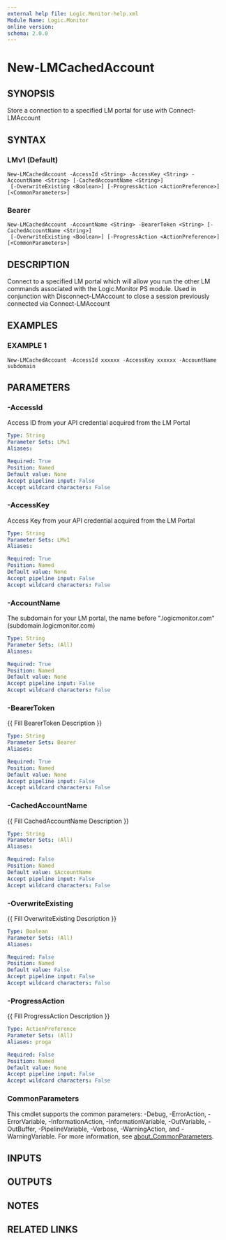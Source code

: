 ```yaml
---
external help file: Logic.Monitor-help.xml
Module Name: Logic.Monitor
online version:
schema: 2.0.0
---
```


# New-LMCachedAccount

## SYNOPSIS
Store a connection to a specified LM portal for use with Connect-LMAccount

## SYNTAX

### LMv1 (Default)
```
New-LMCachedAccount -AccessId <String> -AccessKey <String> -AccountName <String> [-CachedAccountName <String>]
 [-OverwriteExisting <Boolean>] [-ProgressAction <ActionPreference>] [<CommonParameters>]
```

### Bearer
```
New-LMCachedAccount -AccountName <String> -BearerToken <String> [-CachedAccountName <String>]
 [-OverwriteExisting <Boolean>] [-ProgressAction <ActionPreference>] [<CommonParameters>]
```

## DESCRIPTION
Connect to a specified LM portal which will allow you run the other LM commands associated with the Logic.Monitor PS module.
Used in conjunction with Disconnect-LMAccount to close a session previously connected via Connect-LMAccount

## EXAMPLES

### EXAMPLE 1
```
New-LMCachedAccount -AccessId xxxxxx -AccessKey xxxxxx -AccountName subdomain
```

## PARAMETERS

### -AccessId
Access ID from your API credential acquired from the LM Portal

```yaml
Type: String
Parameter Sets: LMv1
Aliases:

Required: True
Position: Named
Default value: None
Accept pipeline input: False
Accept wildcard characters: False
```

### -AccessKey
Access Key from your API credential acquired from the LM Portal

```yaml
Type: String
Parameter Sets: LMv1
Aliases:

Required: True
Position: Named
Default value: None
Accept pipeline input: False
Accept wildcard characters: False
```

### -AccountName
The subdomain for your LM portal, the name before ".logicmonitor.com" (subdomain.logicmonitor.com)

```yaml
Type: String
Parameter Sets: (All)
Aliases:

Required: True
Position: Named
Default value: None
Accept pipeline input: False
Accept wildcard characters: False
```

### -BearerToken
{{ Fill BearerToken Description }}

```yaml
Type: String
Parameter Sets: Bearer
Aliases:

Required: True
Position: Named
Default value: None
Accept pipeline input: False
Accept wildcard characters: False
```

### -CachedAccountName
{{ Fill CachedAccountName Description }}

```yaml
Type: String
Parameter Sets: (All)
Aliases:

Required: False
Position: Named
Default value: $AccountName
Accept pipeline input: False
Accept wildcard characters: False
```

### -OverwriteExisting
{{ Fill OverwriteExisting Description }}

```yaml
Type: Boolean
Parameter Sets: (All)
Aliases:

Required: False
Position: Named
Default value: False
Accept pipeline input: False
Accept wildcard characters: False
```

### -ProgressAction
{{ Fill ProgressAction Description }}

```yaml
Type: ActionPreference
Parameter Sets: (All)
Aliases: proga

Required: False
Position: Named
Default value: None
Accept pipeline input: False
Accept wildcard characters: False
```

### CommonParameters
This cmdlet supports the common parameters: -Debug, -ErrorAction, -ErrorVariable, -InformationAction, -InformationVariable, -OutVariable, -OutBuffer, -PipelineVariable, -Verbose, -WarningAction, and -WarningVariable. For more information, see [about_CommonParameters](http://go.microsoft.com/fwlink/?LinkID=113216).

## INPUTS

## OUTPUTS

## NOTES

## RELATED LINKS
